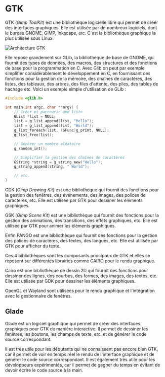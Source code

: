 # GTK

GTK (*Gimp ToolKit*) est une bibliothèque logicielle libre qui permet de créer des interfaces graphiques. Elle est utilisée par de nombreux logiciels, dont le bureau GNOME, GIMP, Inkscape, etc. C'est la bibliothèque graphique la plus utilisée sous Linux.

![Architecture GTK](/assets/images/gtk-stack.drawio)

Elle repose grandement sur GLib, la bibliothèque de base de GNOME, qui fournit des types de données, des macros, des structures et des fonctions de base pour la programmation en C. Avec Glib on peut par exemple simplifier considérablement le développement en C, en fournissant des fonctions pour la gestion de la mémoire, des chaînes de caractères, des listes, des tableaux, des arbres, des files d'attente, des piles, des tables de hachage etc. Voici un exemple simple d'utilisation de GLib :

```c
#include <glib.h>

int main(int argc, char **argv) {
    // Créer et parcourir une liste
    GList *list = NULL;
    list = g_list_append(list, "Hello");
    list = g_list_append(list, "World");
    g_list_foreach(list, (GFunc)g_print, NULL);
    g_list_free(list);

    // Générer un nombre aléatoire
    g_random_int();

    // Simplifier la gestion des chaînes de caractères
    GString *string = g_string_new("Hello");
    g_string_append(string, " World");

    // etc.
}
```

GDK (*Gimp Drawing Kit*) est une bibliothèque qui fournit des fonctions pour la gestion des fenêtres, des événements, des images, des polices de caractères, etc. Elle est utilisée par GTK pour dessiner les éléments graphiques.

GSK (*Gimp Scene Kit*) est une bibliothèque qui fournit des fonctions pour la gestion des animations, des transitions, des effets graphiques, etc. Elle est utilisée par GTK pour animer les éléments graphiques.

Enfin PANGO est une bibliothèque qui fournit des fonctions pour la gestion des polices de caractères, des textes, des langues, etc. Elle est utilisée par GTK pour afficher du texte.

Ces 4 bibliothèques sont les composants principaux de GTK et elles se reposent sur différentes librairies comme CAIRO pour le rendu graphique.

Cairo est une bibliothèque de dessin 2D qui fournit des fonctions pour dessiner des lignes, des courbes, des formes, des images, des textes, etc. Elle est utilisée par GDK pour dessiner les éléments graphiques.

OpenGL et Wayland sont utilisées pour le rendu graphique et l'intégration avec le gestionnaire de fenêtres.

## Glade

Glade est un logiciel graphique qui permet de créer des interfaces graphiques pour GTK de manière interactive. Il permet de dessiner les fenêtres, les boutons, les champs de texte, etc. et de générer le code source correspondant.

Il est très utile pour les débutants qui ne connaissent pas encore bien GTK, car il permet de voir en temps réel le rendu de l'interface graphique et de générer le code source correspondant. Il est également très utile pour les développeurs expérimentés, car il permet de gagner du temps en évitant de devoir écrire le code source à la main.